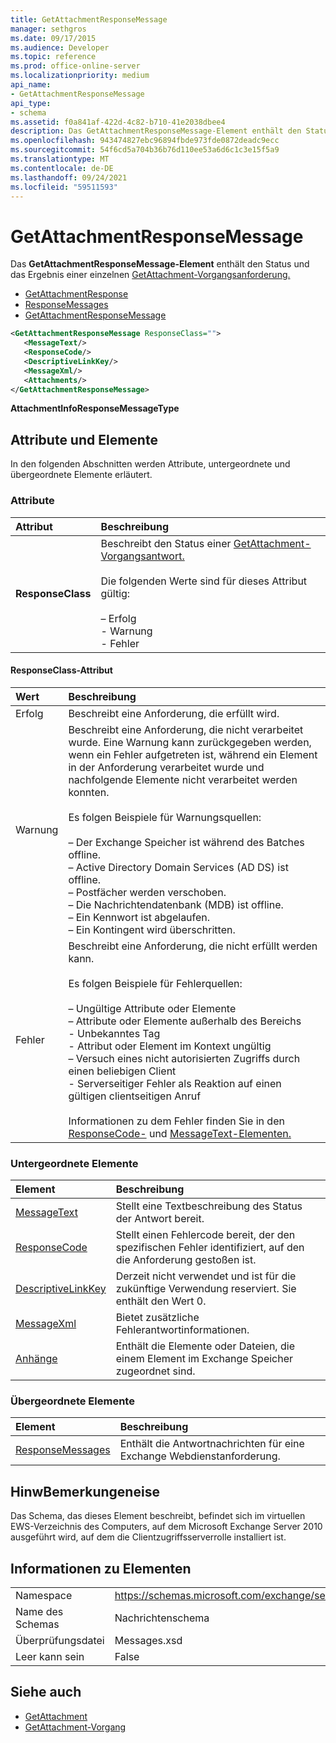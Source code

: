 ```yaml
---
title: GetAttachmentResponseMessage
manager: sethgros
ms.date: 09/17/2015
ms.audience: Developer
ms.topic: reference
ms.prod: office-online-server
ms.localizationpriority: medium
api_name:
- GetAttachmentResponseMessage
api_type:
- schema
ms.assetid: f0a841af-422d-4c82-b710-41e2038dbee4
description: Das GetAttachmentResponseMessage-Element enthält den Status und das Ergebnis einer einzelnen GetAttachment-Vorgangsanforderung.
ms.openlocfilehash: 943474827ebc96894fbde973fde0872deadc9ecc
ms.sourcegitcommit: 54f6cd5a704b36b76d110ee53a6d6c1c3e15f5a9
ms.translationtype: MT
ms.contentlocale: de-DE
ms.lasthandoff: 09/24/2021
ms.locfileid: "59511593"
---
```

# <a name="getattachmentresponsemessage"></a>GetAttachmentResponseMessage

Das **GetAttachmentResponseMessage-Element** enthält den Status und das Ergebnis einer einzelnen [GetAttachment-Vorgangsanforderung.](getattachment-operation.md) 
  
- [GetAttachmentResponse](getattachmentresponse.md) 
- [ResponseMessages](responsemessages.md) 
- [GetAttachmentResponseMessage](getattachmentresponsemessage.md)
  
```xml
<GetAttachmentResponseMessage ResponseClass="">
   <MessageText/>
   <ResponseCode/>
   <DescriptiveLinkKey/>
   <MessageXml/>
   <Attachments/>
</GetAttachmentResponseMessage>
```

 **AttachmentInfoResponseMessageType**
## <a name="attributes-and-elements"></a>Attribute und Elemente

In den folgenden Abschnitten werden Attribute, untergeordnete und übergeordnete Elemente erläutert.
  
### <a name="attributes"></a>Attribute

|**Attribut**|**Beschreibung**|
|:-----|:-----|
|**ResponseClass** <br/> | Beschreibt den Status einer [GetAttachment-Vorgangsantwort.](getattachment-operation.md)<br/><br/> Die folgenden Werte sind für dieses Attribut gültig: <br/> <br/>– Erfolg  <br/>- Warnung  <br/>- Fehler  <br/> |
   
#### <a name="responseclass-attribute"></a>ResponseClass-Attribut

|**Wert**|**Beschreibung**|
|:-----|:-----|
|Erfolg  <br/> |Beschreibt eine Anforderung, die erfüllt wird.  <br/> |
|Warnung  <br/> | Beschreibt eine Anforderung, die nicht verarbeitet wurde. Eine Warnung kann zurückgegeben werden, wenn ein Fehler aufgetreten ist, während ein Element in der Anforderung verarbeitet wurde und nachfolgende Elemente nicht verarbeitet werden konnten. <br/><br/>Es folgen Beispiele für Warnungsquellen: <br/> <br/>– Der Exchange Speicher ist während des Batches offline.  <br/>– Active Directory Domain Services (AD DS) ist offline.  <br/>– Postfächer werden verschoben.  <br/>– Die Nachrichtendatenbank (MDB) ist offline.  <br/>– Ein Kennwort ist abgelaufen.  <br/>– Ein Kontingent wird überschritten.  <br/> |
|Fehler  <br/> | Beschreibt eine Anforderung, die nicht erfüllt werden kann. <br/><br/>Es folgen Beispiele für Fehlerquellen:  <br/><br/>– Ungültige Attribute oder Elemente  <br/>– Attribute oder Elemente außerhalb des Bereichs  <br/>- Unbekanntes Tag  <br/>- Attribut oder Element im Kontext ungültig  <br/>– Versuch eines nicht autorisierten Zugriffs durch einen beliebigen Client  <br/>- Serverseitiger Fehler als Reaktion auf einen gültigen clientseitigen Anruf  <br/><br/>  Informationen zu dem Fehler finden Sie in den [ResponseCode-](responsecode.md) und [MessageText-Elementen.](messagetext.md)  <br/> |
   
### <a name="child-elements"></a>Untergeordnete Elemente

|**Element**|**Beschreibung**|
|:-----|:-----|
|[MessageText](messagetext.md) <br/> |Stellt eine Textbeschreibung des Status der Antwort bereit.  <br/> |
|[ResponseCode](responsecode.md) <br/> |Stellt einen Fehlercode bereit, der den spezifischen Fehler identifiziert, auf den die Anforderung gestoßen ist.  <br/> |
|[DescriptiveLinkKey](descriptivelinkkey.md) <br/> |Derzeit nicht verwendet und ist für die zukünftige Verwendung reserviert. Sie enthält den Wert 0.  <br/> |
|[MessageXml](messagexml.md) <br/> |Bietet zusätzliche Fehlerantwortinformationen.  <br/> |
|[Anhänge](attachments-ex15websvcsotherref.md) <br/> |Enthält die Elemente oder Dateien, die einem Element im Exchange Speicher zugeordnet sind.  <br/> |
   
### <a name="parent-elements"></a>Übergeordnete Elemente

|**Element**|**Beschreibung**|
|:-----|:-----|
|[ResponseMessages](responsemessages.md) <br/> |Enthält die Antwortnachrichten für eine Exchange Webdienstanforderung.  <br/> |
   
## <a name="remarks"></a>HinwBemerkungeneise

Das Schema, das dieses Element beschreibt, befindet sich im virtuellen EWS-Verzeichnis des Computers, auf dem Microsoft Exchange Server 2010 ausgeführt wird, auf dem die Clientzugriffsserverrolle installiert ist.
  
## <a name="element-information"></a>Informationen zu Elementen

|||
|:-----|:-----|
|Namespace  <br/> |https://schemas.microsoft.com/exchange/services/2006/messages  <br/> |
|Name des Schemas  <br/> |Nachrichtenschema  <br/> |
|Überprüfungsdatei  <br/> |Messages.xsd  <br/> |
|Leer kann sein  <br/> |False  <br/> |
   
## <a name="see-also"></a>Siehe auch

- [GetAttachment](getattachment.md) 
- [GetAttachment-Vorgang](getattachment-operation.md)

